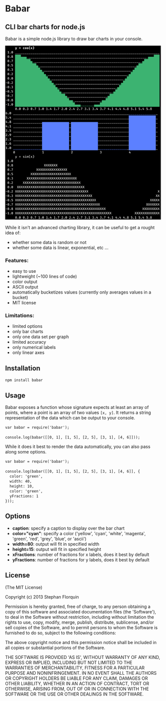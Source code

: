 # Babar

## CLI bar charts for node.js

Babar is a simple node.js library to draw bar charts in your console.

![Sample](https://github.com/stephan83/babar/raw/master/img/sample.png)

While it isn't an advanced charting library, it can be useful to get a rought idea of:

* whether some data is random or not
* whether some data is linear, exponential, etc ...

### Features:

* easy to use
* lightweight (~100 lines of code)
* color output
* ASCII output
* automatically bucketizes values (currently only averages values in a bucket)
* MIT license

### Limitations:

* limited options
* only bar charts
* only one data set per graph
* limited accuracy
* only numerical labels
* only linear axes

## Installation

    npm install babar

## Usage

Babar exposes a function whose signature expects at least an array of points, where a point is an array of two values `[x, y]`. It returns a string representation of the data which can be output to your console.

    var babar = require('babar');

    console.log(babar([[0, 1], [1, 5], [2, 5], [3, 1], [4, 6]]));

While it does it best to render the data automatically, you can also pass along some options.

    var babar = require('babar');

    console.log(babar([[0, 1], [1, 5], [2, 5], [3, 1], [4, 6]], {
      color: 'green',
      width: 40,
      height: 10,
      color: 'green',
      yFractions: 1
    }));

## Options

* **caption**: specify a caption to display over the bar chart
* **color="cyan"**: specify a color ('yellow', 'cyan', 'white', 'magenta', 'green', 'red', 'grey', 'blue', or 'ascii')
* **width=80**: output will fit in specified width
* **height=15**: output will fit in specified height
* **xFractions**: number of fractions for x labels, does it best by default
* **yFractions**: number of fractions for y labels, does it best by default

## License

(The MIT License)

Copyright (c) 2013 Stephan Florquin

Permission is hereby granted, free of charge, to any person obtaining
a copy of this software and associated documentation files (the
'Software'), to deal in the Software without restriction, including
without limitation the rights to use, copy, modify, merge, publish,
distribute, sublicense, and/or sell copies of the Software, and to
permit persons to whom the Software is furnished to do so, subject to
the following conditions:

The above copyright notice and this permission notice shall be
included in all copies or substantial portions of the Software.

THE SOFTWARE IS PROVIDED 'AS IS', WITHOUT WARRANTY OF ANY KIND,
EXPRESS OR IMPLIED, INCLUDING BUT NOT LIMITED TO THE WARRANTIES OF
MERCHANTABILITY, FITNESS FOR A PARTICULAR PURPOSE AND NONINFRINGEMENT.
IN NO EVENT SHALL THE AUTHORS OR COPYRIGHT HOLDERS BE LIABLE FOR ANY
CLAIM, DAMAGES OR OTHER LIABILITY, WHETHER IN AN ACTION OF CONTRACT,
TORT OR OTHERWISE, ARISING FROM, OUT OF OR IN CONNECTION WITH THE
SOFTWARE OR THE USE OR OTHER DEALINGS IN THE SOFTWARE.
